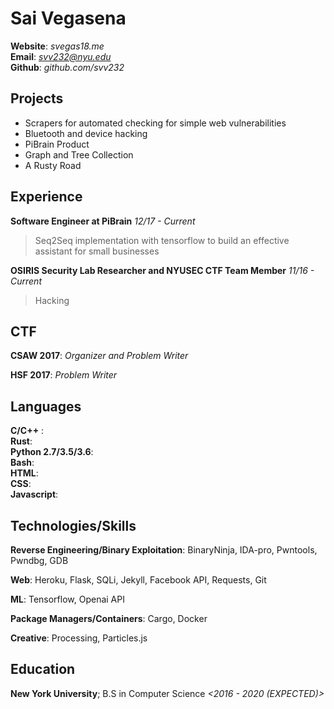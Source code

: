 Sai Vegasena
==================

**Website**: *svegas18.me* <br />
**Email**:   *svv232@nyu.edu* <br />
**Github**:  *github.com/svv232* <br />

Projects
--------
- Scrapers for automated checking for simple web vulnerabilities
- Bluetooth and device hacking 
- PiBrain Product
- Graph and Tree Collection
- A Rusty Road

Experience
----------
**Software Engineer at PiBrain**        *12/17 - Current*
> Seq2Seq implementation with tensorflow to build an effective assistant for small businesses

**OSIRIS Security Lab Researcher and NYUSEC CTF Team Member**   *11/16 - Current*
> Hacking

CTF
----
**CSAW 2017**: *Organizer and Problem Writer*

**HSF 2017**: *Problem Writer*

Languages
---------
**C/C++** : <br />
**Rust**: <br />
**Python 2.7/3.5/3.6**: <br />
**Bash**: <br />
**HTML**: <br />
**CSS**: <br />
**Javascript**: <br />

Technologies/Skills
-------------------

**Reverse Engineering/Binary Exploitation**: BinaryNinja, IDA-pro, Pwntools, 
 Pwndbg, GDB

**Web**: Heroku, Flask, SQLi, Jekyll, Facebook API, Requests, Git 

**ML**: Tensorflow, Openai API

**Package Managers/Containers**: Cargo, Docker

**Creative**: Processing, Particles.js

Education
---------
**New York University**;  B.S in Computer Science       *<2016 - 2020 (EXPECTED)>*
